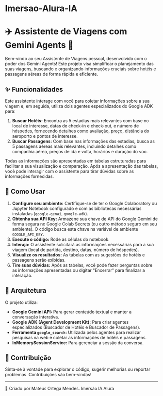 # Imersao-Alura-IA
# ✈️ Assistente de Viagens com Gemini Agents 🏨

Bem-vindo ao seu Assistente de Viagens pessoal, desenvolvido com o poder dos Gemini Agents! Este projeto visa simplificar o planejamento das suas viagens, buscando e organizando informações cruciais sobre hotéis e passagens aéreas de forma rápida e eficiente.

## ✨ Funcionalidades

Este assistente interage com você para coletar informações sobre a sua viagem e, em seguida, utiliza dois agentes especializados do Google ADK para:

1.  **Buscar Hotéis:** Encontra as 5 estadias mais relevantes com base no local de interesse, datas de check-in e check-out, e número de hóspedes, fornecendo detalhes como avaliação, preço, distância do aeroporto e pontos de interesse.
2.  **Buscar Passagens:** Com base nas informações das estadias, busca as 5 passagens aéreas mais relevantes, incluindo detalhes como companhia aérea, preços de ida e volta, horários e duração do voo.

Todas as informações são apresentadas em tabelas estruturadas para facilitar a sua visualização e comparação. Após a apresentação das tabelas, você pode interagir com o assistente para tirar dúvidas sobre as informações fornecidas.

## 🚀 Como Usar

1.  **Configure seu ambiente:** Certifique-se de ter o Google Colaboratory ou Jupyter Notebook configurado e com as bibliotecas necessárias instaladas (`google-genai`, `google-adk`).
2.  **Obtenha sua API Key:** Armazene sua chave de API do Google Gemini de forma segura no Google Colab Secrets (ou outro método seguro em seu ambiente). O código busca esta chave na variável de ambiente `GOOGLE_API_KEY`.
3.  **Execute o código:** Rode as células do notebook.
4.  **Interaja:** O assistente solicitará as informações necessárias para a sua viagem (local de partida, destino, datas, número de hóspedes).
5.  **Visualize os resultados:** As tabelas com as sugestões de hotéis e passagens serão exibidas.
6.  **Tire suas dúvidas:** Após as tabelas, você pode fazer perguntas sobre as informações apresentadas ou digitar "Encerrar" para finalizar a interação.

## 🧠 Arquitetura

O projeto utiliza:

-   **Google Gemini API:** Para gerar conteúdo textual e manter a conversação interativa.
-   **Google ADK (Agent Development Kit):** Para criar agentes especializados (Buscador de Hotéis e Buscador de Passagens).
-   **Ferramenta `google_search`:** Utilizada pelos agentes para realizar pesquisas na web e coletar as informações de hotéis e passagens.
-   **InMemorySessionService:** Para gerenciar a sessão da conversa.

## 🤝 Contribuição

Sinta-se à vontade para explorar o código, sugerir melhorias ou reportar problemas. Contribuições são bem-vindas!

---

📖 Criado por Mateus Ortega Mendes. Imersão IA Alura
